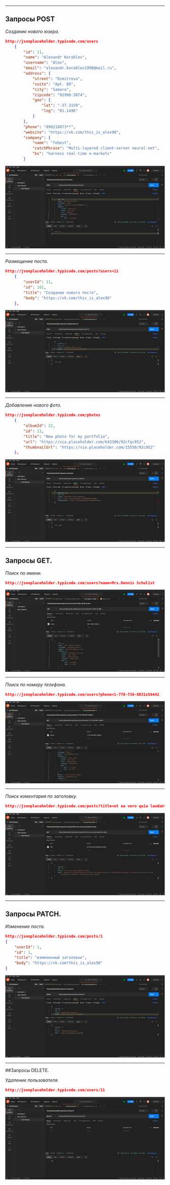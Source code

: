 
___
## Запросы POST

_Создание нового юзера._
```json
http://jsonplaceholder.typicode.com/users
    {
        "id": 11,
        "name": "Alexandr Korablev",
        "username": "Alex",
        "email": "alexandr.korablev1990@mail.ru",
        "address": {
            "street": "Dimitrova",
            "suite": "Apt. 88",
            "city": "Samara",
            "zipcode": "92998-3874",
            "geo": {
                "lat": "-37.3159",
                "lng": "81.1496"
            }
        },
        "phone": "890218073**",
        "website": "https://vk.com/this_is_alex90",
        "company": {
            "name": "febest",
            "catchPhrase": "Multi-layered client-server neural-net",
            "bs": "harness real-time e-markets"
        }
```
![Создание нового юзера](https://github.com/AlexandrKorablev/Postman/blob/main/Postman%20POST%20(4).png)
___
_Размещение поста._
```json
http://jsonplaceholder.typicode.com/posts?users=11
    {
        "userId": 11,
        "id": 101,
        "title": "Создание нового поста",
        "body": "https://vk.com/this_is_alex90"
    },
```
![Размещение поста](https://github.com/AlexandrKorablev/Postman/blob/main/Postman%20POST(6).png)
___
_Добавление нового фото._
```json
http://jsonplaceholder.typicode.com/photos
    {
        "albumId": 22,
        "id": 11,
        "title": "New photo for my portfolio",
        "url": "https://via.placeholder.com/643300/92cfgc952",
        "thumbnailUrl": "https://via.placeholder.com/15550/92c952"
    },
```
![Добавление нового фото](https://github.com/AlexandrKorablev/Postman/blob/main/Postman%20POST%20(3).png)
___
## Запросы GET.

_Поиск по имени._
```json
http://jsonplaceholder.typicode.com/users?name=Mrs.Dennis Schulist
```
![Поиск по имени](https://github.com/AlexandrKorablev/Postman/blob/main/Postman%20GET%20(1).png)
___
_Поиск по номеру телефона._
```json
http://jsonplaceholder.typicode.com/users?phone=1-770-736-8031x56442
```
![Поиск по номеру телефона](https://github.com/AlexandrKorablev/Postman/blob/main/Postman%20GET%20(2).png)
___
_Поиск коментария по заголовку._
```json
http://jsonplaceholder.typicode.com/posts?title=et ea vero quia laudantium autem
```
![Поиск коментария по заголовку](https://github.com/AlexandrKorablev/Postman/blob/main/Postman%20GET%20(3).png)
___
## Запросы PATCH.

_Изменение поста._
```json
http://jsonplaceholder.typicode.com/posts/1
{
    "userId": 1,
    "id": 1,
    "title": "измененный заголовок",
    "body": "https://vk.com?this_is_alex90"
}    
```
![Изменение поста](https://github.com/AlexandrKorablev/Postman/blob/main/Postman%20PATCH.png)
___
##Запросы DELETE.

_Удаление пользователя._
```json
http://jsonplaceholder.typicode.com/users/11
```
![Удаление пользователя](https://github.com/AlexandrKorablev/Postman/blob/main/Postman%20DELETE%20.png)
